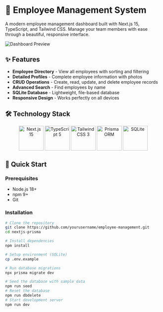 # 🚀 Employee Management System

A modern employee management dashboard built with Next.js 15, TypeScript, and Tailwind CSS. Manage your team members with ease through a beautiful, responsive interface.

![Dashboard Preview](https://res.cloudinary.com/dlgolcvir/image/upload/v1750082740/Recording2025-06-16145858-ezgif.com-video-to-gif-converter_c4eust.gif)


## ✨ Features

- **Employee Directory** - View all employees with sorting and filtering
- **Detailed Profiles** - Complete employee information with photos
- **CRUD Operations** - Create, read, update, and delete employee records
- **Advanced Search** - Find employees by name
- **SQLite Database** - Lightweight, file-based database
- **Responsive Design** - Works perfectly on all devices

## 🛠 Technology Stack

<div align="center">
  <img src="https://cdn.worldvectorlogo.com/logos/next-js.svg" width="80" title="Next.js 15">
  <img src="https://cdn.worldvectorlogo.com/logos/typescript.svg" width="80" title="TypeScript 5">
  <img src="https://cdn.worldvectorlogo.com/logos/tailwindcss.svg" width="80" title="Tailwind CSS 3">
  <img src="https://cdn.worldvectorlogo.com/logos/prisma-2.svg" width="80" title="Prisma ORM">
  <img src="https://cdn.worldvectorlogo.com/logos/sqlite.svg" width="80" title="SQLite">
</div>

## 🚀 Quick Start

### Prerequisites

- Node.js 18+
- npm 9+
- Git

### Installation

```bash
# Clone the repository
git clone https://github.com/yourusername/employee-management.git
cd nextjs-prisma

# Install dependencies
npm install

# Setup environment (SQLite)
cp .env.example 

# Run database migrations
npx prisma migrate dev

# Seed the database with sample data
npm run seed
# Reset the database 
npm run dbdelete
# Start development server
npm run dev